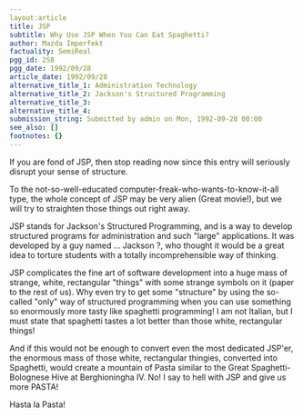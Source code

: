 ```yaml
---
layout:article
title: JSP
subtitle: Why Use JSP When You Can Eat Spaghetti?
author: Mazda Imperfekt
factuality: SemiReal
pgg_id: 2S8
pgg_date: 1992/09/28
article_date: 1992/09/28
alternative_title_1: Administration Technology
alternative_title_2: Jackson's Structured Programming
alternative_title_3: 
alternative_title_4: 
submission_string: Submitted by admin on Mon, 1992-09-28 00:00
see_also: []
footnotes: {}
---
```

<div>
<p>If you are fond of JSP, then stop reading now since this entry will seriously disrupt your sense of structure.</p>
<p>To the not-so-well-educated computer-freak-who-wants-to-know-it-all type, the whole concept of JSP may be very alien (Great movie!), but we will try to straighten those things out right away.</p>
<p>JSP stands for Jackson's Structured Programming, and is a way to develop structured programs for administration and such "large" applications. It was developed by a guy named ... Jackson ?, who thought it would be a great idea to torture students with a totally incomprehensible way of thinking.</p>
<p>JSP complicates the fine art of software development into a huge mass of strange, white, rectangular "things" with some strange symbols on it (paper to the rest of us). Why even try to get some "structure" by using the so- called "only" way of structured programming when you can use something so enormously more tasty like spaghetti programming! I am not Italian, but I must state that spaghetti tastes a lot better than those white, rectangular things!</p>
<p>And if this would not be enough to convert even the most dedicated JSP'er, the enormous mass of those white, rectangular thingies, converted into Spaghetti, would create a mountain of Pasta similar to the Great Spaghetti- Bolognese Hive at Berghioningha IV. No! I say to hell with JSP and give us more PASTA!</p>
<p>Hasta la Pasta! <!--Amazon_CLS_IM_END--></p>
</div>


